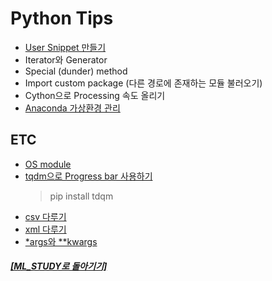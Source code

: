 # Python Tips

- [User Snippet 만들기](https://github.com/elemag1414/ML_STUDY/blob/master/VSCode/User_Snippet.md)
- Iterator와 Generator
- Special (dunder) method
- Import custom package (다른 경로에 존재하는 모듈 불러오기)
- Cython으로 Processing 속도 올리기
- [Anaconda 가상환경 관리](anaconda_virtenv.md)

## ETC

- [OS module](os_module.md)
- [tqdm으로 Progress bar 사용하기](https://www.youtube.com/watch?v=qVHM3ly-Amg)
  > pip install tdqm
- [csv 다루기](python_csv.md)
- [xml 다루기](python_xml.md)
- [\*args와 \*\*kwargs](python_args.md)

##### [[ML_STUDY로 돌아기기]](https://github.com/elemag1414/ML_STUDY)
